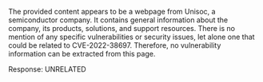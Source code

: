 The provided content appears to be a webpage from Unisoc, a semiconductor company. It contains general information about the company, its products, solutions, and support resources. There is no mention of any specific vulnerabilities or security issues, let alone one that could be related to CVE-2022-38697. Therefore, no vulnerability information can be extracted from this page.

Response: UNRELATED